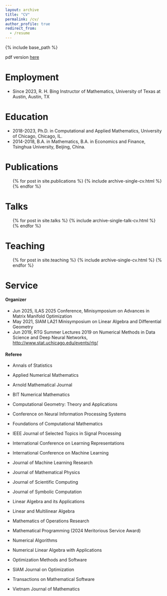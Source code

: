 ```yaml
---
layout: archive
title: "CV"
permalink: /cv/
author_profile: true
redirect_from:
  - /resume
---
```


{% include base_path %}

pdf version [here](https://laizehua.github.io/files/CV_Zehua.pdf)

Employment
======

* Since 2023, R. H. Bing Instructor of Mathematics, University of Texas at Austin, Austin, TX

Education
======
* 2018-2023, Ph.D. in Computational and Applied Mathematics, University of Chicago, Chicago, IL.
* 2014-2018, B.A. in Mathematics, B.A. in Economics and Finance, Tsinghua University, Beijing, China.

Publications
======
  <ul>{% for post in site.publications %}
    {% include archive-single-cv.html %}
  {% endfor %}</ul>

Talks
======
  <ul>{% for post in site.talks %}
    {% include archive-single-talk-cv.html %}
  {% endfor %}</ul>

Teaching
======
  <ul>{% for post in site.teaching %}
    {% include archive-single-cv.html %}
  {% endfor %}</ul>

Service
======
#### Organizer

- Jun 2025, ILAS 2025 Conference, Minisymposium on Advances in Matrix Manifold Optimization
- May 2021, SIAM LA21 Minisymposium on Linear Algebra and Differential Geometry
- Jun 2019, RTG Summer Lectures 2019 on Numerical Methods in Data Science and Deep Neural Networks, http://www.stat.uchicago.edu/events/rtg/

#### Referee

- Annals of Statistics
- Applied Numerical Mathematics
- Arnold Mathematical Journal
- BIT Numerical Mathematics
- Computational Geometry: Theory and Applications
- Conference on Neural Information Processing Systems
- Foundations of Computational Mathematics

- IEEE Journal of Selected Topics in Signal Processing
- International Conference on Learning Representations
- International Conference on Machine Learning
- Journal of Machine Learning Research
- Journal of Mathematical Physics
- Journal of Scientific Computing
- Journal of Symbolic Computation
- Linear Algebra and its Applications
- Linear and Multilinear Algebra
- Mathematics of Operations Research
- Mathematical Programming (2024 Meritorious Service Award)
- Numerical Algorithms
- Numerical Linear Algebra with Applications
- Optimization Methods and Software
- SIAM Journal on Optimization
- Transactions on Mathematical Software
- Vietnam Journal of Mathematics
